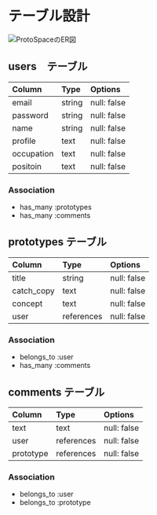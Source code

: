 # テーブル設計

![ProtoSpaceのER図](https://gyazo.com/ec2f7432d8c970a1ab359655e0a958d8)

## users　テーブル

| Column     | Type   | Options 	    |
| :--------- | :----- | :--------------|
| email      | string | null: false    |
| password   | string | null: false    |
| name       | string | null: false    |
| profile    | text   | null: false    |
| occupation | text   | null: false    |
| positoin   | text   | null: false    |

### Association

- has_many :prototypes
- has_many :comments

## prototypes テーブル

| Column     | Type  		 | Options 	      |
| :--------- | :----------- | :--------------|
| title      | string 		 | null: false    |
| catch_copy | text  		 | null: false    |
| concept    | text   		 | null: false    |
| user       | references   | null: false    |

### Association

- belongs_to :user
- has_many :comments

## comments テーブル

| Column     | Type  		 | Options 	      |
| :--------- | :----------- | :--------------|
| text       | text  		 | null: false    |
| user       | references   | null: false    |
| prototype  | references   | null: false    |

### Association

- belongs_to :user
- belongs_to :prototype
